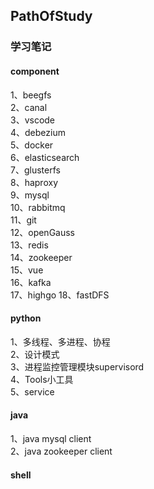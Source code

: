 ## PathOfStudy
### 学习笔记  
#### component
1、beegfs  
2、canal  
3、vscode  
4、debezium  
5、docker  
6、elasticsearch  
7、glusterfs  
8、haproxy  
9、mysql  
10、rabbitmq  
11、git  
12、openGauss  
13、redis  
14、zookeeper  
15、vue  
16、kafka  
17、highgo
18、fastDFS  


#### python
1、多线程、多进程、协程  
2、设计模式  
3、进程监控管理模块supervisord  
4、Tools小工具  
5、service  


#### java
1、java mysql client  
2、java zookeeper client

#### shell  

